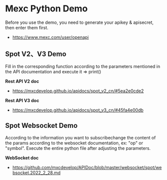 # Mexc Python Demo

Before you use the demo, you need to generate your apikey & apisecret, then enter them first.

* <https://www.mexc.com/user/openapi>

## Spot V2、V3 Demo 

Fill in the corresponding function according to the parameters mentioned in the API documentation and execute it => print()

**Rest API V2 doc**

* <https://mxcdevelop.github.io/apidocs/spot_v2_cn/#5ea2e0cde2>

**Rest API V3 doc**

* <https://mxcdevelop.github.io/apidocs/spot_v3_cn/#45fa4e00db>

## Spot Websocket Demo 

According to the information you want to subscribechange the content of the params according to the websocket documentation, ex: "op" or "symbol". Execute the entire python file after adjusting the parameters.

**WebSocket doc**

* <https://github.com/mxcdevelop/APIDoc/blob/master/websocket/spot/websocket.2022_2_28.md>
